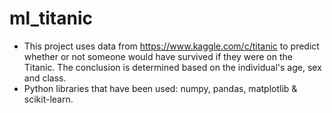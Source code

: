 # ml_titanic

- This project uses data from https://www.kaggle.com/c/titanic to predict whether or not someone would have survived if they were on the Titanic. The conclusion is determined based on the individual's age, sex and class.
- Python libraries that have been used: numpy, pandas, matplotlib & scikit-learn.
